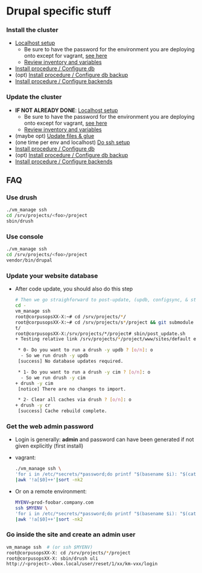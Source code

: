 # Drupal specific stuff

### <a name="install_cluster"/>Install the cluster
- [Localhost setup](./deploy.md#prepare)
    - Be sure to have the password for the environment you are deploying onto except for vagrant, [see here](./deploy.md#setupvault)
    - [Review inventory and variables](./deploy.md#managevault)
- [Install procedure / Configure db](./deploy.md#install_db)
- (opt) [Install procedure / Configure db backup](./deploy.md#install_db_backup)
- [Install procedure / Configure backends](./deploy.md#install_app)

### <a name="update_cluster"/>Update the cluster
- **IF NOT ALREADY DONE**: [Localhost setup](./deploy.md#prepare)
    - Be sure to have the password for the environment you are deploying onto except for vagrant, [see here](./deploy.md#setupvault)
    - [Review inventory and variables](./deploy.md#managevault)
- (maybe opt) [Update files & glue](deploy.md#code_sync)
- (one time per env and localhost) [Do ssh setup](deploy.md#sshdeploysetup)
- [Install procedure / Configure db](./deploy.md#install_db)
- (opt) [Install procedure / Configure db backup](./deploy.md#install_db_backup)
- [Install procedure / Configure backends](./deploy.md#install_app)


## FAQ
### <a name="drush"/>Use drush
```sh
./vm_manage ssh
cd /srv/projects/<foo>/project
sbin/drush
```

### <a name="dconsole"/>Use console
```sh
./vm_manage ssh
cd /srv/projects/<foo>/project
vendor/bin/drupal
```

### <a name="ddbup"/>Update your website database
- After code update, you should also do this step

    ```sh
    # Then we go straighforward to post-update, (updb, configsync, & stuff)
    cd -
    vm_manage ssh
    root@corpusopsXX-X:~# cd /srv/projects/*/
    root@corpusopsXX-X:~# cd /srv/projects/s*/project && git submodule init
    t/
    root@corpusopsXX-X:/srv/projects/*/project# sbin/post_update.sh
    + Testing relative link /srv/projects/*/project/www/sites/default exists

     * 0- Do you want to run a drush -y updb ? [o/n]: o
      - So we run drush -y updb
     [success] No database updates required.

     * 1- Do you want to run a drush -y cim ? [o/n]: o
      - So we run drush -y cim
    + drush -y cim
     [notice] There are no changes to import.

     * 2- Clear all caches via drush ? [o/n]: o
    + drush -y cr
     [success] Cache rebuild complete.
    ```

### <a name="password"/>Get the web admin password
- Login is generally: **admin** and password can have been generated if not given explicitly (first install)
- vagrant:

    ```sh
    ./vm_manage ssh \
    'for i in /etc/*secrets/*password;do printf "$(basename $i): "$(cat $i)\\n;done'\
    |awk '!a[$0]++'|sort -nk2
    ```
- Or on a remote environment:

    ```sh
    MYENV=prod-foobar.company.com
    ssh $MYENV \
    'for i in /etc/*secrets/*password;do printf "$(basename $i): "$(cat $i)\\n;done'\
    |awk '!a[$0]++'|sort -nk2
    ```

### <a name="duli"/>Go inside the site and create an admin user
```sh
vm_manage ssh  # (or ssh $MYENV)
root@corpusopsXX-X: cd /srv/projects/*/project
root@corpusopsXX-X: sbin/drush uli
http://<project>.vbox.local/user/reset/1/xx/km-vxx/login
```

